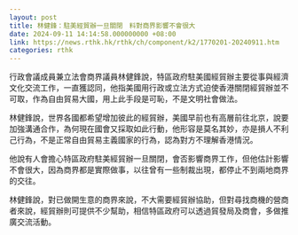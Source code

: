 ```yaml
---
layout: post
title: 林健鋒：駐美經貿辦一旦關閉　料對商界影響不會很大
date: 2024-09-11 14:14:58.000000000 +08:00
link: https://news.rthk.hk/rthk/ch/component/k2/1770201-20240911.htm
categories: rthk
---
```


行政會議成員兼立法會商界議員林健鋒說，特區政府駐美國經貿辦主要從事與經濟文化交流工作，一直獲認同，他指美國用行政或立法方式迫使香港關閉經貿辦並不可取，作為自由貿易大國，用上此手段是可恥，不是文明社會做法。

林健鋒說，世界各國都希望增加彼此的經貿辦，美國早前也有高層前往北京，說要加強溝通合作，為何現在國會又採取如此行動，他形容是莫名其妙，亦是損人不利己行為，不是正常自由貿易主義國家的行為，認為對方不理解香港情況。

他說有人會擔心特區政府駐美經貿辦一旦關閉，會否影響商界工作，但他估計影響不會很大，因為商界都是實際做事，以往曾有一些制裁出現，都停止不到兩地商界的交往。

林健鋒說，對已做開生意的商界來說，不大需要經貿辦協助，但對尋找商機的營商者來說，經貿辦則可提供不少幫助，相信特區政府可以透過貿發局及商會，多做推廣交流活動。
